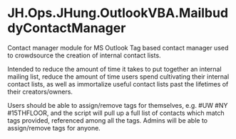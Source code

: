 # JH.Ops.JHung.OutlookVBA.MailbuddyContactManager
Contact manager module for MS Outlook
Tag based contact manager used to crowdsource the creation of internal contact lists.

Intended to reduce the amount of time it takes to put together an internal mailing list,
reduce the amount of time users spend cultivating their internal contact lists, as well as
immortalize useful contact lists past the lifetimes of their creators/owners.

Users should be able to assign/remove tags for themselves, e.g. #UW #NY #15THFLOOR,
and the script will pull up a full list of contacts which match tags provided, referenced
among all the tags. Admins will be able to assign/remove tags for anyone.
